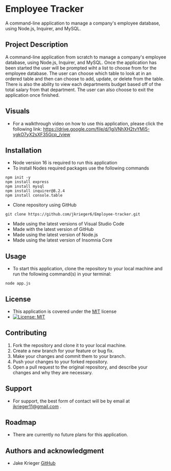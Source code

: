 # Employee Tracker
A command-line application to manage a company's employee database, using Node.js, Inquirer, and MySQL.

## Project Description
A command-line application from scratch to manage a company's employee database, using Node.js, Inquirer, and MySQL. Once the application has been started the user will be prompted wiht a list to choose from for the employee database. The user can choose which table to look at in an ordered table and then can choose to add, update, or delete from the table. There is also the ability to view each departments budget based off of the total salary from that department. The user can also choose to exit the application once finished.

## Visuals
* For a walkthrough video on how to use this application, please click the following link: https://drive.google.com/file/d/1gjVNhXH2tvYMi5-vgkO7yX2sXF35Gcp_/view 

## Installation
* Node version 16 is required to run this application
* To install Nodes required packages use the following commands 
```
npm init -y
npm install express
npm install mysql
npm install inquirer@8.2.4
npm install console.table
```
* Clone repository using GitHub
``` 
git clone https://github.com/jkrieger6/Employee-tracker.git
```
* Made using the latest versions of Visual Studio Code
* Made with the latest version of GitHub
* Made using the latest version of Node.js
* Made using the latest version of Insomnia Core

## Usage
* To start this application, clone the repository to your local machine and run the following command(s) in your terminal:
```
node app.js
```

## License
* This application is covered under the [MIT](https://choosealicense.com/licenses/mit/) license
* [![License: MIT](https://img.shields.io/badge/License-MIT-yellow.svg)](https://opensource.org/licenses/MIT)

## Contributing
1. Fork the repository and clone it to your local machine.
2. Create a new branch for your feature or bug fix.
3. Make your changes and commit them to your branch.
4. Push your changes to your forked repository.
5. Open a pull request to the original repository, and describe your changes and why they are necessary.


## Support
* For support, the best form of contact will be by email at jkrieger11@gmail.com .

## Roadmap
* There are currently no future plans for this application. 
## Authors and acknowledgment
* Jake Krieger
[GitHub](https://github.com/jkrieger6?tab=repositories "GitHub Repos")



